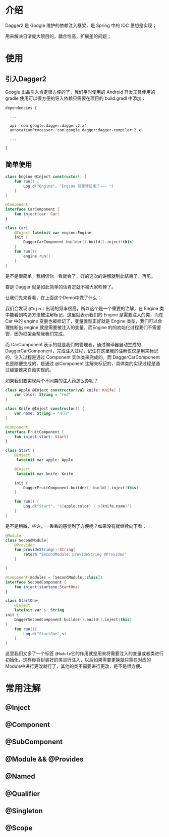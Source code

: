 # 介绍

Dagger2 是 Google 维护的依赖注入框架，是 Spring 中的 IOC 思想是实现；

用来解决日渐庞大项目的，耦合性高，扩展差的问题；

# 使用

## 引入Dagger2 

Google 出品引入肯定很方便的了，我们平时使用的 Android 开发工具使用的 gradle 使用可以很方便的导入依赖只需要在项目的 build.gradl 中添加：

```
dependencies {
  
  ...
  
  api 'com.google.dagger:dagger:2.x'
  annotationProcessor 'com.google.dagger:dagger-compiler:2.x'
  
  ...

}
```

## 简单使用

```kotlin
class Engine @Inject constructor() {
    fun run() {
        Log.d("Engine", "Engine 引擎转起来了~~~ ")
    }
}

@Component
interface CarComponent {
    fun inject(car: Car)
}

class Car{
    @Inject lateinit var engine:Engine
    init {
        DaggerCarComponent.builder().build().inject(this)
    }
    fun run(){
        engine.run()
    }
}
```

是不是很简单，我相信你一看就会了，好的这次的讲解就到此结束了，再见。



要是 Dagger 就是如此简单的话肯定就不被大家吹捧了。

让我们先来看看，在上面这个Demo中做了什么：

我们会发现 `@Inject` 出现的频率很高，所以这个是一个重要的注解，在 Engine 类中能看到构造方法被注解标记，这里就表示我们的 Engine 是需要注入的类，而在 Car 中的 engine 变量也被标记了，变量类型正好就是 Engine 类型，我们可以合理推断出 engine 就是需要被注入的变量。而Engine 的的初始化过程我们不需要管，因为框架会帮我我们完成。

而 CarComponent 表示的就是我们的管理者，通过编译器自动生成的 DaggerCarComponent，完成注入过程，记住在这里我的注解仅仅是用来标记的，注入过程是通过 Component 实体类来完成的。而 DaggerCarComponent 也是随便生成的，是通过 @Component 注解来标记的，具体类的实现过程是通过编辑器来自动实现的。

如果我们要实现两个不同类的注入药怎么办呢？

```kotlin
class Apple @Inject constructor(val knife: Knife) {
    var color: String = "red"
}

class Knife @Inject constructor() {
    var name: String = "小刀"
}

@Component
interface FruitComponent {
    fun inject(start: Start)
}

class Start {
    @Inject
     lateinit var apple: Apple

    @Inject
     lateinit var knife: Knife

    init {
        DaggerFruitComponent.builder().build().inject(this)
    }

    fun run() {
        Log.d("Start", "${apple.color} - ${knife.name}")
    }
}
```

是不是稍微，些许，一丢丢的感觉到了方便呢？如果没有就继续向下看：

```kotlin
@Module
class SecondModule{
    @Provides
    fun provideString():String{
        return "SecondModule，provideString @Provides"
    }

}

@Component(modules = [SecondModule::class])
interface SecondComponent {
    fun inject(startone:StartOne)
}

class StartOne{
    @Inject
    lateinit var s: String
init {
    DaggerSecondComponent.builder().build().inject(this)
}
    fun run(){
        Log.d("StartOne",s)
    }
}
```

这里我们又多了一个标签 `@Module`它的作用就是用来将需要注入的变量或者类进行初始化，这样你将封装好的类进行注入，以后如果需要更换就只需在对应的Module中进行更改就行了，其他的类不需要进行更改，是不是很方便。

# 常用注解

## @Inject

## @Component

## @SubComponent

## @Module && @Provides

## @Named

## @Qualifier

## @Singleton

## @Scope


